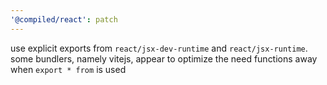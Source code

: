 ```yaml
---
'@compiled/react': patch
---
```


use explicit exports from `react/jsx-dev-runtime` and `react/jsx-runtime`. some bundlers, namely vitejs, appear to optimize the need functions away when `export * from` is used
